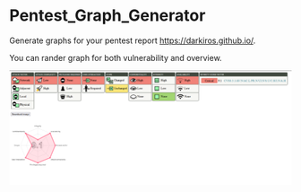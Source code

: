 # Pentest_Graph_Generator
Generate graphs for your pentest report <a>https://darkiros.github.io/</a>.

You can rander graph for both vulnerability and overview.

<p align="center"><img src="https://github.com/Darkiros/CVSSv3_Graph_Generator/blob/main/Capture.png"/></p>
